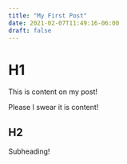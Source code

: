 ```yaml
---
title: "My First Post"
date: 2021-02-07T11:49:16-06:00
draft: false
---
```

# H1
This is content on my post!

Please I swear it is content!

## H2
Subheading!
